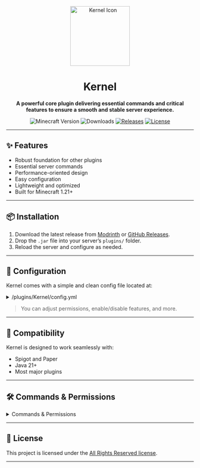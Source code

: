 <div align="center">

<a href="https://modrinth.com/plugin/kernel/" target="_blank" title="Kernel on Modrinth">
  <img width="160px" alt="Kernel Icon" src="https://cdn.modrinth.com/data/cached_images/86832cb77c5fbd391f7c7018f3e8369baf08ed9c.png">
</a>

<a name="readme-top"></a>

# Kernel

**A powerful core plugin delivering essential commands and critical features to ensure a smooth and stable server
experience.**

![Minecraft Version][minecraft_version_img]
![Downloads][downloads_img]
[![Releases][releases_img]][releases_url]
[![License][repo_license_img]][repo_license_url]

</div>

---

## ✨ Features

- Robust foundation for other plugins
- Essential server commands
- Performance-oriented design
- Easy configuration
- Lightweight and optimized
- Built for Minecraft 1.21+

---

## 📦 Installation

1. Download the latest release from [Modrinth](https://modrinth.com/project/kernel#download)
   or [GitHub Releases][releases_url].
2. Drop the `.jar` file into your server’s `plugins/` folder.
3. Reload the server and configure as needed.

---

## 📁 Configuration

Kernel comes with a simple and clean config file located at:

<details>
<summary>/plugins/Kernel/config.yml</summary>

```yaml
## Kernel Configuration
```

</details>

> You can adjust permissions, enable/disable features, and more.

---

## 🧩 Compatibility

Kernel is designed to work seamlessly with:

* Spigot and Paper
* Java 21+
* Most major plugins

---

## 🛠️ Commands & Permissions

<details>
<summary>Commands & Permissions</summary>

| Command                 | Description                                   | Permission                   |
|-------------------------|-----------------------------------------------|------------------------------|
| `/kernel`               | Main command info/help.                       | `kernel.command.main`        |
| `/kernel help`          | Commands list.                                | `kernel.command.main.help`   |
| `/kernel reload`        | Reloads configuration.                        | `kernel.command.main.reload` |
| `/heal [player]`        | Heals a player to full health.                | `kernel.admin.heal`          |
| `/feed [player]`        | Fills a player's hunger to max.               | `kernel.admin.feed`          |
| `/fly [player]`         | Toggles flight mode.                          | `kernel.admin.fly`           |
| `/vanish [player]`      | Toggles vanish mode.                          | `kernel.admin.vanish`        |
| `/god [player]`         | Toggles god mode.                             | `kernel.admin.god`           |
| `/hat [player]`         | Puts the item in your hand on your head.      | `kernel.admin.hat`           |
| `/whois <player>`       | Displays detailed information about a player. | `kernel.admin.whois`         |
| `/broadcast <message>`  | Sends a message to the entire server.         | `kernel.admin.broadcast`     |
| `/adminchat <msg>`      | Sends a message to admin chat.                | `kernel.admin.adminchat`     |
| `/freeze [player]`      | Freezes a player, preventing all actions.     | `kernel.admin.freeze`        |
| `/clearchat`            | Clears chat for all players.                  | `kernel.admin.clearchat`     |
| `/speed <fly\|walk> <>` | Changes a player's walk or fly speed.         | `kernel.admin.speed`         |
| `/repair`               | REPAIR TEXT                                   | `kernel.admin.clearchat`     |
| `/invsee <player>`      | Views another player's inventory.             | `kernel.admin.invsee`        |
| `/equsee <player>`      | Views another player's armors and offhand.    | `kernel.admin.equsee`        |
| `/endersee [player]`    | Views another player's ender chest.           | `kernel.admin.endersee`      |
| `/ping [player]`        | Checks connection latency.                    | `kernel.utility.ping`        |
| `/afk`                  | Toggles AFK status.                           | `kernel.utility.afk`         |

</details>

---

## 📃 License

This project is licensed under the [All Rights Reserved license][repo_license_url].

---

[downloads_img]: https://img.shields.io/modrinth/dt/kernel?color=default

[releases_img]: https://img.shields.io/github/v/release/Lightre/kernel?color=aqua

[releases_url]: https://github.com/Lightre/kernel/releases

[repo_license_img]: https://img.shields.io/badge/license-ARR-yellow.svg

[repo_license_url]: https://github.com/Lightre/kernel/blob/main/LICENSE

[minecraft_version_img]: https://img.shields.io/badge/minecraft-1.21x-green.svg